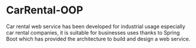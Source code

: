 # CarRental-OOP
Car rental web service has been developed for industrial usage especially car rental  companies, it is suitable for businesses uses thanks to Spring Boot which has provided the architecture  to build and design a web service.
